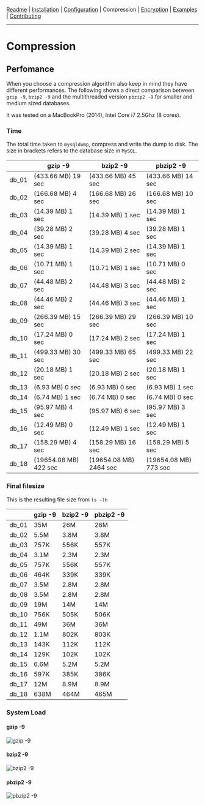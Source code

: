 [Readme](https://github.com/cytopia/mysqldump-secure/blob/master/README.md) |
[Installation](https://github.com/cytopia/mysqldump-secure/blob/master/doc/INSTALL.md) |
[Configuration](https://github.com/cytopia/mysqldump-secure/blob/master/doc/SETUP.md) |
Compression |
[Encryption](https://github.com/cytopia/mysqldump-secure/blob/master/doc/ENCRYPTION.md) |
[Examples](https://github.com/cytopia/mysqldump-secure/blob/master/doc/EXAMPLES.md) |
[Contributing](https://github.com/cytopia/mysqldump-secure/blob/master/CONTRIBUTING.md)

---


# Compression

## Perfomance

When you choose a compression algorithm also keep in mind they have different performances. The following shows a direct comparison between `gzip -9`, `bzip2 -9` and the multithreaded version `pbzip2 -9` for smaller and medium sized databases.

It was tested on a MacBookPro (2014), Intel Core i7 2.5Ghz (8 cores).


### Time

The total time taken to `mysqldump`, compress and write the dump to disk. The size in brackets refers to the database size in `MySQL`.

|       | gzip -9 | bzip2 -9 | pbzip2 -9 |
|-------|---------|----------|-----------|
| db_01 |  (433.66 MB) 19 sec |  (433.66 MB) 45 sec |  (433.66 MB) 14 sec |
| db_02 |  (166.68 MB) 4 sec |  (166.68 MB) 26 sec |  (166.68 MB) 10 sec |
| db_03 |  (14.39 MB) 1 sec |  (14.39 MB) 1 sec |  (14.39 MB) 1 sec |
| db_04 |  (39.28 MB) 2 sec |  (39.28 MB) 4 sec |  (39.28 MB) 1 sec |
| db_05 |  (14.39 MB) 1 sec |  (14.39 MB) 2 sec |  (14.39 MB) 1 sec |
| db_06 |  (10.71 MB) 1 sec |  (10.71 MB) 1 sec |  (10.71 MB) 0 sec |
| db_07 |  (44.48 MB) 2 sec |  (44.48 MB) 3 sec |  (44.48 MB) 2 sec |
| db_08 |  (44.46 MB) 2 sec |  (44.46 MB) 3 sec |  (44.46 MB) 1 sec |
| db_09 |  (266.39 MB) 15 sec |  (266.39 MB) 29 sec |  (266.39 MB) 10 sec |
| db_10 |  (17.24 MB) 0 sec |  (17.24 MB) 2 sec |  (17.24 MB) 1 sec |
| db_11 |  (499.33 MB) 30 sec |  (499.33 MB) 65 sec |  (499.33 MB) 22 sec |
| db_12 |  (20.18 MB) 1 sec |  (20.18 MB) 2 sec |  (20.18 MB) 1 sec |
| db_13 |  (6.93 MB) 0 sec |  (6.93 MB) 0 sec |  (6.93 MB) 1 sec |
| db_14 |  (6.74 MB) 1 sec |  (6.74 MB) 0 sec |  (6.74 MB) 0 sec |
| db_15 |  (95.97 MB) 4 sec |  (95.97 MB) 6 sec |  (95.97 MB) 3 sec |
| db_16 |  (12.49 MB) 0 sec |  (12.49 MB) 1 sec |  (12.49 MB) 1 sec |
| db_17 |  (158.29 MB) 4 sec |  (158.29 MB) 16 sec |  (158.29 MB) 5 sec |
| db_18 |  (19654.08 MB) 422 sec |  (19654.08 MB) 2464 sec |  (19654.08 MB) 773 sec |



### Final filesize

This is the resulting file size from `ls -lh`

|       | gzip -9 | bzip2 -9 | pbzip2 -9 |
|-------|---------|----------|-----------|
| db_01 |   35M   |  26M     |  26M      |
| db_02 |  5.5M   | 3.8M     | 3.8M      |
| db_03 |  757K   | 556K     | 557K      |
| db_04 |  3.1M   | 2.3M     | 2.3M      |
| db_05 |  757K   | 556K     | 557K      |
| db_06 |  464K   | 339K     | 339K      |
| db_07 |  3.5M   | 2.8M     | 2.8M      |
| db_08 |  3.5M   | 2.8M     | 2.8M      |
| db_09 |   19M   |  14M     |  14M      |
| db_10 |  756K   | 505K     | 506K      |
| db_11 |   49M   |  36M     |  36M      |
| db_12 |  1.1M   | 802K     | 803K      |
| db_13 |  143K   | 112K     | 112K      |
| db_14 |  129K   | 102K     | 102K      |
| db_15 |  6.6M   | 5.2M     | 5.2M      |
| db_16 |  597K   | 385K     | 386K      |
| db_17 |   12M   | 8.9M     | 8.9M      |
| db_18 |  638M   | 464M     | 465M      |

### System Load

#### gzip -9
![gzip -9](https://raw.githubusercontent.com/cytopia/mysqldump-secure/master/doc/img/gzip-9.png)

#### bzip2 -9
![bzip2 -9](https://raw.githubusercontent.com/cytopia/mysqldump-secure/master/doc/img/bzip2-9.png)

#### pbzip2 -9
![pbzip2 -9](https://raw.githubusercontent.com/cytopia/mysqldump-secure/master/doc/img/pbzip2-9.png)

